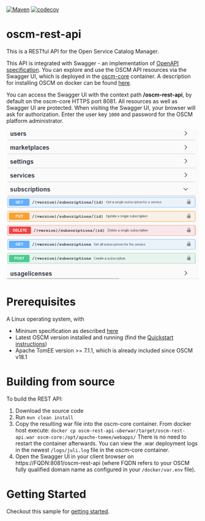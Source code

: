 [![Maven](https://github.com/servicecatalog/oscm-rest-api/actions/workflows/maven.yml/badge.svg)](https://github.com/servicecatalog/oscm-rest-api/actions)
[![codecov](https://codecov.io/gh/servicecatalog/oscm-rest-api/branch/master/graph/badge.svg)](https://codecov.io/gh/servicecatalog/oscm-rest-api)

# oscm-rest-api
This is a RESTful API for the Open Service Catalog Manager.

This API is integrated with Swagger - an implementation of [OpenAPI specification](https://www.openapis.org/). You can explore and use the OSCM API resources via the Swagger UI, which is deployed in the [oscm-core](https://hub.docker.com/r/servicecatalog/oscm-core/) container. A description for installing OSCM on docker can be found [here](https://github.com/servicecatalog/oscm-dockerbuild#setup).

You can access the Swagger UI with the context path **/oscm-rest-api**, by default on the oscm-core HTTPS port 8081. All resources as well as Swagger UI are protected. When visiting the Swagger UI, your browser will ask for authorization. 
Enter the user key ```1000``` and password for the OSCM platform administrator.

![IMAGE Swagger UI](/swaggerui.png)

# Prerequisites
A Linux operating system, with
* Mininum specification as described [here](https://github.com/servicecatalog/oscm-dockerbuild#prerequisites)
* Latest OSCM version installed and running (find the [Quickstart instructions](https://github.com/servicecatalog/oscm-dockerbuild#setup))
* Apache TomEE version >= 7.1.1, which is already included since OSCM v18.1

# Building from source
To build the REST API:

1. Download the source code
2. Run `mvn clean install`
3. Copy the resulting war file into the oscm-core container.
     From docker host execute: `docker cp oscm-rest-api-uberwar/target/oscm-rest-api.war oscm-core:/opt/apache-tomee/webapps/`
     There is no need to restart the container afterwards. You can view the .war deployment logs in the newest `/logs/juli.log` file in the oscm-core container.
4. Open the Swagger UI in your client browser on https://FQDN:8081/oscm-rest-api (where FQDN refers to your OSCM fully qualified domain name as configured in your `/docker/var.env` file).

# Getting Started
Checkout this sample for [getting started](https://github.com/servicecatalog/oscm-rest-api/blob/master/docs/getting%20started/GettingStarted.md).
